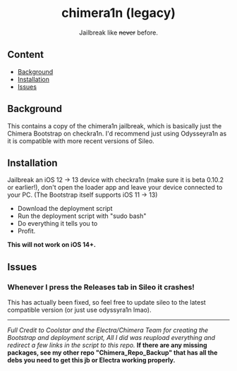 <div align="center">
  <h1>chimera1n (legacy)</h1>

  Jailbreak like ~~never~~ before.

</div>

## Content
- [Background](#background)
- [Installation](#installation)
- [Issues](#issues)


## Background
This contains a copy of the chimera1n jailbreak, which is basically just the Chimera Bootstrap on checkra1n.
I'd recommend just using Odysseyra1n as it is compatible with more recent versions of Sileo.

## Installation
Jailbreak an iOS 12 -> 13 device with checkra1n (make sure it is beta 0.10.2 or earlier!), don't open the loader app and leave your device connected to your PC.
(The Bootstrap itself supports iOS 11 -> 13)

- Download the deployment script
- Run the deployment script with "sudo bash"
- Do everything it tells you to
- Profit.

**This will not work on iOS 14+.**

## Issues
### Whenever I press the Releases tab in Sileo it crashes!
This has actually been fixed, so feel free to update sileo to the latest compatible version (or just use odyssyra1n lmao).


---


*Full Credit to Coolstar and the Electra/Chimera Team for creating the Bootstrap and deployment script, All I did was reupload everything and redirect a few links in the script to this repo.*
**If there are any missing packages, see my other repo "Chimera_Repo_Backup" that has all the debs you need to get this jb or Electra working properly.**
